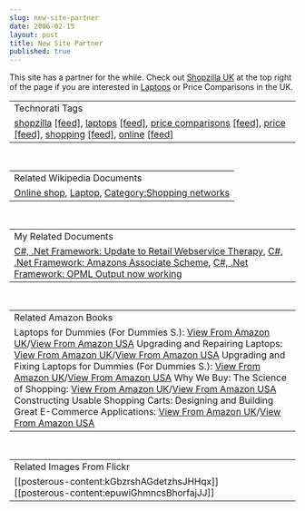 ```yaml
---
slug: new-site-partner
date: 2006-02-15
layout: post
title: New Site Partner
published: true
---
```

This site has a partner for the while.  Check out <a href="http://www.shopzilla.co.uk">Shopzilla UK</a> at the top right of the page if you are interested in <a href="http://www.shopzilla.co.uk/10J--Laptop_Computers_-_cat_id--462">Laptops</a> or Price Comparisons in the UK.<p /><table class="TechnoratiHead TagHeader">
<tr><td>Technorati Tags</td></tr>
<tr class="Technorati"><td>
<a href="http://www.kinlan.co.uk/tag/shopzilla" class="Tag" rel="tag">shopzilla</a> <a href="http://feeds.technorati.com/feed/posts/tag/shopzilla" class="Tag">[feed]</a>, <a href="http://www.kinlan.co.uk/tag/laptops" class="Tag" rel="tag">laptops</a> <a href="http://feeds.technorati.com/feed/posts/tag/laptops" class="Tag">[feed]</a>, <a href="http://www.kinlan.co.uk/tag/price%20comparisons" class="Tag" rel="tag">price comparisons</a> <a href="http://feeds.technorati.com/feed/posts/tag/price%20comparisons" class="Tag">[feed]</a>, <a href="http://www.kinlan.co.uk/tag/price" class="Tag" rel="tag">price</a> <a href="http://feeds.technorati.com/feed/posts/tag/price" class="Tag">[feed]</a>, <a href="http://www.kinlan.co.uk/tag/shopping" class="Tag" rel="tag">shopping</a> <a href="http://feeds.technorati.com/feed/posts/tag/shopping" class="Tag">[feed]</a>, <a href="http://www.kinlan.co.uk/tag/online" class="Tag" rel="tag">online</a> <a href="http://feeds.technorati.com/feed/posts/tag/online" class="Tag">[feed]</a>
</td></tr>
</table><br /><table class="TechnoratiHead TagHeader">
<tr><td>Related Wikipedia Documents</td></tr>
<tr class="Technorati"><td>
<a href="http://en.wikipedia.org/wiki/Online_shop" class="Tag" rel="tag">Online shop</a>, <a href="http://en.wikipedia.org/wiki/Laptop" class="Tag" rel="tag">Laptop</a>, <a href="http://en.wikipedia.org/wiki/Category:Shopping_networks" class="Tag" rel="tag">Category:Shopping networks</a>
</td></tr>
</table><br /><table class="TechnoratiHead TagHeader">
<tr><td>My Related Documents</td></tr>
<tr class="Technorati"><td>
<a href="http://www.kinlan.co.uk/2005/12/update-to-retail-webservice-therapy.html" class="Tag" rel="tag">C#, .Net Framework: Update to Retail Webservice Therapy</a>, <a href="http://www.kinlan.co.uk/2006/01/amazons-associate-scheme.html" class="Tag" rel="tag">C#, .Net Framework: Amazons Associate Scheme</a>, <a href="http://www.kinlan.co.uk/2005/11/opml-output-now-working.html" class="Tag" rel="tag">C#, .Net Framework: OPML Output now working</a>
</td></tr>
</table><br /><table class="TechnoratiHead TagHeader">
<tr><td>Related Amazon Books</td></tr>
<tr class="Technorati"><td>Laptops for Dummies (For Dummies S.): <a href="http://www.amazon.co.uk/exec/obidos/redirect?tag=cnetfra-21&amp;link_code=xm2&amp;camp=2025&amp;creative=165953&amp;path=http://www.amazon.co.uk/gp/redirect.html%253fASIN=0764575554%2526tag=cnetfra-21%2526lcode=xm2%2526cID=2025%2526ccmID=165953%2526location=/o/ASIN/0764575554%25253FSubscriptionId=0CM2PVF6VAHJQKW5G782" class="Tag" rel="tag">View From Amazon UK</a>/<a href="http://www.amazon.com/exec/obidos/redirect?tag=cnetfra-20&amp;link_code=xm2&amp;camp=2025&amp;creative=165953&amp;path=http://www.amazon.com/gp/redirect.html%253fASIN=0764575554%2526tag=cnetfra-20%2526lcode=xm2%2526cID=2025%2526ccmID=165953%2526location=/o/ASIN/0764575554%25253FSubscriptionId=0CM2PVF6VAHJQKW5G782" class="Tag" rel="tag">View From Amazon USA</a> Upgrading and Repairing Laptops: <a href="http://www.amazon.co.uk/exec/obidos/redirect?tag=cnetfra-21&amp;link_code=xm2&amp;camp=2025&amp;creative=165953&amp;path=http://www.amazon.co.uk/gp/redirect.html%253fASIN=0789733765%2526tag=cnetfra-21%2526lcode=xm2%2526cID=2025%2526ccmID=165953%2526location=/o/ASIN/0789733765%25253FSubscriptionId=0CM2PVF6VAHJQKW5G782" class="Tag" rel="tag">View From Amazon UK</a>/<a href="http://www.amazon.com/exec/obidos/redirect?tag=cnetfra-20&amp;link_code=xm2&amp;camp=2025&amp;creative=165953&amp;path=http://www.amazon.com/gp/redirect.html%253fASIN=0789733765%2526tag=cnetfra-20%2526lcode=xm2%2526cID=2025%2526ccmID=165953%2526location=/o/ASIN/0789733765%25253FSubscriptionId=0CM2PVF6VAHJQKW5G782" class="Tag" rel="tag">View From Amazon USA</a> Upgrading and Fixing Laptops for Dummies (For Dummies S.): <a href="http://www.amazon.co.uk/exec/obidos/redirect?tag=cnetfra-21&amp;link_code=xm2&amp;camp=2025&amp;creative=165953&amp;path=http://www.amazon.co.uk/gp/redirect.html%253fASIN=0764589598%2526tag=cnetfra-21%2526lcode=xm2%2526cID=2025%2526ccmID=165953%2526location=/o/ASIN/0764589598%25253FSubscriptionId=0CM2PVF6VAHJQKW5G782" class="Tag" rel="tag">View From Amazon UK</a>/<a href="http://www.amazon.com/exec/obidos/redirect?tag=cnetfra-20&amp;link_code=xm2&amp;camp=2025&amp;creative=165953&amp;path=http://www.amazon.com/gp/redirect.html%253fASIN=0764589598%2526tag=cnetfra-20%2526lcode=xm2%2526cID=2025%2526ccmID=165953%2526location=/o/ASIN/0764589598%25253FSubscriptionId=0CM2PVF6VAHJQKW5G782" class="Tag" rel="tag">View From Amazon USA</a> Why We Buy: The Science of Shopping: <a href="http://www.amazon.co.uk/exec/obidos/redirect?tag=cnetfra-21&amp;link_code=xm2&amp;camp=2025&amp;creative=165953&amp;path=http://www.amazon.co.uk/gp/redirect.html%253fASIN=158799044X%2526tag=cnetfra-21%2526lcode=xm2%2526cID=2025%2526ccmID=165953%2526location=/o/ASIN/158799044X%25253FSubscriptionId=0CM2PVF6VAHJQKW5G782" class="Tag" rel="tag">View From Amazon UK</a>/<a href="http://www.amazon.com/exec/obidos/redirect?tag=cnetfra-20&amp;link_code=xm2&amp;camp=2025&amp;creative=165953&amp;path=http://www.amazon.com/gp/redirect.html%253fASIN=158799044X%2526tag=cnetfra-20%2526lcode=xm2%2526cID=2025%2526ccmID=165953%2526location=/o/ASIN/158799044X%25253FSubscriptionId=0CM2PVF6VAHJQKW5G782" class="Tag" rel="tag">View From Amazon USA</a> Constructing Usable Shopping Carts: Designing and Building Great E-Commerce Applications: <a href="http://www.amazon.co.uk/exec/obidos/redirect?tag=cnetfra-21&amp;link_code=xm2&amp;camp=2025&amp;creative=165953&amp;path=http://www.amazon.co.uk/gp/redirect.html%253fASIN=1590594088%2526tag=cnetfra-21%2526lcode=xm2%2526cID=2025%2526ccmID=165953%2526location=/o/ASIN/1590594088%25253FSubscriptionId=0CM2PVF6VAHJQKW5G782" class="Tag" rel="tag">View From Amazon UK</a>/<a href="http://www.amazon.com/exec/obidos/redirect?tag=cnetfra-20&amp;link_code=xm2&amp;camp=2025&amp;creative=165953&amp;path=http://www.amazon.com/gp/redirect.html%253fASIN=1590594088%2526tag=cnetfra-20%2526lcode=xm2%2526cID=2025%2526ccmID=165953%2526location=/o/ASIN/1590594088%25253FSubscriptionId=0CM2PVF6VAHJQKW5G782" class="Tag" rel="tag">View From Amazon USA</a>
</td></tr>
</table><br /><table class="TechnoratiHead TagHeader">
<tr><td>Related Images From Flickr</td></tr>
<tr class="Technorati"><td>
<span style="float: left;">[[posterous-content:kGbzrshAGdetzhsJHHqx]]</span><span style="float: left;">[[posterous-content:epuwiGhmncsBhorfajJJ]]</span>
</td></tr>
</table><div class="blogger-post-footer"><img class="posterous_download_image" src="https://blogger.googleusercontent.com/tracker/8109338-114004828680518977?l=www.kinlan.co.uk%2Findex.html" height="1" alt="" width="1" /></div>

